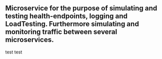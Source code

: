 ## Microservice for the purpose of simulating and testing health-endpoints, logging and LoadTesting. Furthermore simulating and monitoring traffic between several microservices.


test
test